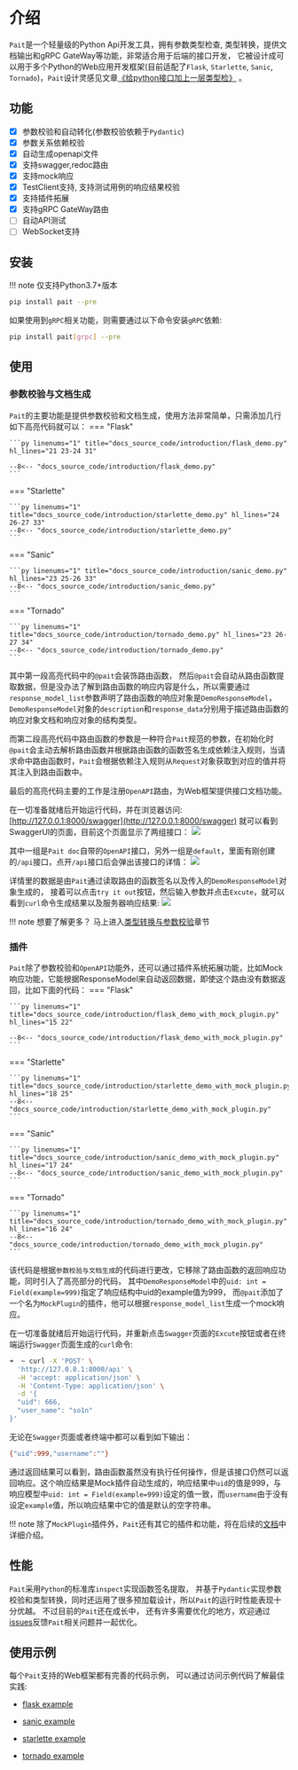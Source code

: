 # 介绍
`Pait`是一个轻量级的Python Api开发工具，拥有参数类型检查, 类型转换，提供文档输出和gRPC GateWay等功能，非常适合用于后端的接口开发，
它被设计成可以用于多个Python的Web应用开发框架(目前适配了`Flask`, `Starlette`, `Sanic`, `Tornado`)，`Pait`设计灵感见文章[《给python接口加上一层类型检》](https://so1n.me/2019/04/15/%E7%BB%99python%E6%8E%A5%E5%8F%A3%E5%8A%A0%E4%B8%8A%E4%B8%80%E5%B1%82%E7%B1%BB%E5%9E%8B%E6%A3%80/)
。

## 功能
 - [x] 参数校验和自动转化(参数校验依赖于`Pydantic`)
 - [x] 参数关系依赖校验
 - [x] 自动生成openapi文件
 - [x] 支持swagger,redoc路由
 - [x] 支持mock响应
 - [x] TestClient支持, 支持测试用例的响应结果校验
 - [x] 支持插件拓展
 - [x] 支持gRPC GateWay路由
 - [ ] 自动API测试
 - [ ] WebSocket支持

## 安装
!!! note
    仅支持Python3.7+版本

```bash
pip install pait --pre
```
如果使用到`gRPC`相关功能，则需要通过以下命令安装`gRPC`依赖:
```bash
pip install pait[grpc] --pre
```

## 使用
### 参数校验与文档生成
`Pait`的主要功能是提供参数校验和文档生成，使用方法非常简单，只需添加几行如下高亮代码就可以：
=== "Flask"

    ```py linenums="1" title="docs_source_code/introduction/flask_demo.py" hl_lines="21 23-24 31"

    --8<-- "docs_source_code/introduction/flask_demo.py"
    ```

=== "Starlette"

    ```py linenums="1" title="docs_source_code/introduction/starlette_demo.py" hl_lines="24 26-27 33"
    --8<-- "docs_source_code/introduction/starlette_demo.py"
    ```

=== "Sanic"

    ```py linenums="1" title="docs_source_code/introduction/sanic_demo.py" hl_lines="23 25-26 33"
    --8<-- "docs_source_code/introduction/sanic_demo.py"
    ```

=== "Tornado"

    ```py linenums="1" title="docs_source_code/introduction/tornado_demo.py" hl_lines="23 26-27 34"
    --8<-- "docs_source_code/introduction/tornado_demo.py"
    ```

其中第一段高亮代码中的`@pait`会装饰路由函数， 然后`@pait`会自动从路由函数提取数据，但是没办法了解到路由函数的响应内容是什么，所以需要通过`response_model_list`参数声明了路由函数的响应对象是`DemoResponseModel`，`DemoResponseModel`对象的`description`和`response_data`分别用于描述路由函数的响应对象文档和响应对象的结构类型。

而第二段高亮代码中路由函数的参数是一种符合`Pait`规范的参数，在初始化时`@pait`会主动去解析路由函数并根据路由函数的函数签名生成依赖注入规则，当请求命中路由函数时，`Pait`会根据依赖注入规则从`Request`对象获取到对应的值并将其注入到路由函数中。

最后的高亮代码主要的工作是注册`OpenAPI`路由，为Web框架提供接口文档功能。

在一切准备就绪后开始运行代码，并在浏览器访问: [http://127.0.0.1:8000/swagger](http://127.0.0.1:8000/swagger) 就可以看到SwaggerUI的页面，目前这个页面显示了两组接口：
![](https://cdn.jsdelivr.net/gh/so1n/so1n_blog_photo@master/blog_photo/1648292884021Pait%20doc-%E9%A6%96%E9%A1%B5%E7%A4%BA%E4%BE%8B%E6%8E%A5%E5%8F%A3-Swagger%E9%A6%96%E9%A1%B5.png)

其中一组是`Pait doc`自带的`OpenAPI`接口，另外一组是`default`，里面有刚创建的`/api`接口，点开`/api`接口后会弹出该接口的详情：
![](https://cdn.jsdelivr.net/gh/so1n/so1n_blog_photo@master/blog_photo/1648292937018Pait%20doc-%E9%A6%96%E9%A1%B5%E7%A4%BA%E4%BE%8B%E6%8E%A5%E5%8F%A3-api%E6%8E%A5%E5%8F%A3.png)

详情里的数据是由`Pait`通过读取路由的函数签名以及传入的`DemoResponseModel`对象生成的， 接着可以点击`try it out`按钮，然后输入参数并点击`Excute`，就可以看到`curl`命令生成结果以及服务器响应结果:
![](https://cdn.jsdelivr.net/gh/so1n/so1n_blog_photo@master/blog_photo/1648292980016Pait%20doc-%E9%A6%96%E9%A1%B5%E7%A4%BA%E4%BE%8B%E6%8E%A5%E5%8F%A3-Swagger%E8%AF%B7%E6%B1%82.png)


!!! note
    想要了解更多？ 马上进入[类型转换与参数校验](/1_1_introduction/)章节


### 插件
`Pait`除了参数校验和`OpenAPI`功能外，还可以通过插件系统拓展功能，比如Mock响应功能，它能根据ResponseModel来自动返回数据，即使这个路由没有数据返回，比如下面的代码：
=== "Flask"

    ```py linenums="1" title="docs_source_code/introduction/flask_demo_with_mock_plugin.py" hl_lines="15 22"

    --8<-- "docs_source_code/introduction/flask_demo_with_mock_plugin.py"
    ```

=== "Starlette"

    ```py linenums="1" title="docs_source_code/introduction/starlette_demo_with_mock_plugin.py" hl_lines="18 25"
    --8<-- "docs_source_code/introduction/starlette_demo_with_mock_plugin.py"
    ```

=== "Sanic"

    ```py linenums="1" title="docs_source_code/introduction/sanic_demo_with_mock_plugin.py" hl_lines="17 24"
    --8<-- "docs_source_code/introduction/sanic_demo_with_mock_plugin.py"
    ```

=== "Tornado"

    ```py linenums="1" title="docs_source_code/introduction/tornado_demo_with_mock_plugin.py" hl_lines="16 24"
    --8<-- "docs_source_code/introduction/tornado_demo_with_mock_plugin.py"
    ```

该代码是根据`参数校验与文档生成`的代码进行更改，它移除了路由函数的返回响应功能，同时引入了高亮部分的代码， 其中`DemoResponseModel`中的`uid: int = Field(example=999)`指定了响应结构中uid的example值为999， 而`@pait`添加了一个名为`MockPlugin`的插件，他可以根据`response_model_list`生成一个mock响应。

在一切准备就绪后开始运行代码，并重新点击`Swagger`页面的`Excute`按钮或者在终端运行`Swagger`页面生成的`curl`命令:
```bash
➜  ~ curl -X 'POST' \
  'http://127.0.0.1:8000/api' \
  -H 'accept: application/json' \
  -H 'Content-Type: application/json' \
  -d '{
  "uid": 666,
  "user_name": "so1n"
}'
```
无论在`Swagger`页面或者终端中都可以看到如下输出：
```bash
{"uid":999,"username":""}
```
通过返回结果可以看到，路由函数虽然没有执行任何操作，但是该接口仍然可以返回响应。这个响应结果是Mock插件自动生成的，响应结果中`uid`的值是999，与响应模型中`uid: int = Field(example=999)`设定的值一致，而`username`由于没有设定`example`值，所以响应结果中它的值是默认的空字符串。


!!! note
    除了`MockPlugin`插件外，`Pait`还有其它的插件和功能，将在后续的[文档](/5_1_introduction/)中详细介绍。

## 性能
`Pait`采用`Python`的标准库`inspect`实现函数签名提取， 并基于`Pydantic`实现参数校验和类型转换，同时还运用了很多预加载设计，所以`Pait`的运行时性能表现十分优越。
不过目前的`Pait`还在成长中， 还有许多需要优化的地方，欢迎通过[issues](https://github.com/so1n/pait/issues)反馈`Pait`相关问题并一起优化。

## 使用示例
每个`Pait`支持的Web框架都有完善的代码示例， 可以通过访问示例代码了解最佳实践:

- [flask example](https://github.com/so1n/pait/blob/master/example/param_verify/flask_example.py)

- [sanic example](https://github.com/so1n/pait/blob/master/example/param_verify/sanic_example.py)

- [starlette example](https://github.com/so1n/pait/blob/master/example/param_verify/starlette_example.py)

- [tornado example](https://github.com/so1n/pait/blob/master/example/param_verify/starlette_example.py)
